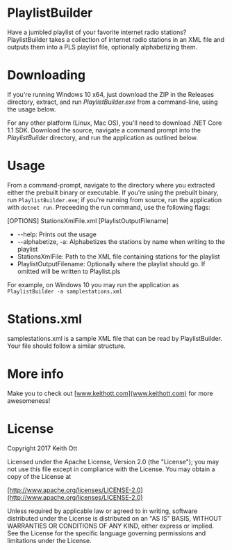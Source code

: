 # PlaylistBuilder
Have a jumbled playlist of your favorite internet radio stations? PlaylistBuilder takes a collection of internet radio stations in an XML file and outputs them into a PLS playlist file, optionally alphabetizing them.

# Downloading
If you're running Windows 10 x64, just download the ZIP in the Releases directory, extract, and run _PlaylistBuilder.exe_ from a command-line, using the usage below.

For any other platform (Linux, Mac OS), you'll need to download .NET Core 1.1 SDK.  Download the source, navigate a command prompt into the _PlaylistBuilder_ directory, and run the application as outlined below.

# Usage
From a command-prompt, navigate to the directory where you extracted either the prebuilt binary or executable.  If you're using the prebuilt binary, run `PlaylistBuilder.exe`; if you're running from source, run the application with `dotnet run`.  Preceeding the run command, use the following flags:

[OPTIONS] StationsXmlFile.xml [PlaylistOutputFilename]

* --help: Prints out the usage
* --alphabetize, -a: Alphabetizes the stations by name when writing to the playlist
* StationsXmlFile: Path to the XML file containing stations for the playlist
* PlaylistOutputFilename: Optionally where the playlist should go. If omitted will be written to Playlist.pls

For example, on Windows 10 you may run the application as `PlaylistBuilder -a samplestations.xml`

# Stations.xml
samplestations.xml is a sample XML file that can be read by PlaylistBuilder.  Your file should follow a similar structure.

# More info
Make you to check out [www.keithott.com](www.keithott.com) for more awesomeness!

# License

Copyright 2017 Keith Ott

Licensed under the Apache License, Version 2.0 (the "License");
you may not use this file except in compliance with the License.
You may obtain a copy of the License at

[http://www.apache.org/licenses/LICENSE-2.0](http://www.apache.org/licenses/LICENSE-2.0)

Unless required by applicable law or agreed to in writing, software
distributed under the License is distributed on an "AS IS" BASIS,
WITHOUT WARRANTIES OR CONDITIONS OF ANY KIND, either express or implied.
See the License for the specific language governing permissions and
limitations under the License.